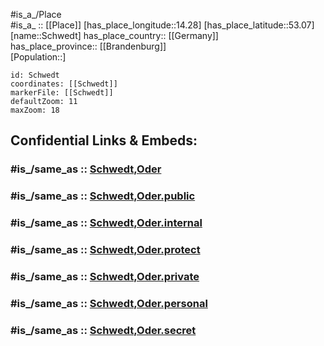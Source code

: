 ﻿---
confidential: public
isDeleted: false
location:
- 53.07
- 14.28
mapmarker: city
mapzoom:
- 7
- 12
SpocWebEntityId: 34104
tags:
- geo/City
type: City
---

#is_a_/Place  
#is_a_ :: [[Place]] 
[has_place_longitude::14.28] 
[has_place_latitude::53.07] 
[name::Schwedt] 
has_place_country:: [[Germany]]  
has_place_province:: [[Brandenburg]]  
[Population::] 



```leaflet
id: Schwedt
coordinates: [[Schwedt]] 
markerFile: [[Schwedt]] 
defaultZoom: 11 
maxZoom: 18
```


## Confidential Links & Embeds: 

### #is_/same_as :: [Schwedt,Oder](/_Standards/Earth/Continent/Europe/Europe~Central/Germany/Germany~East/Brandenburg/counties~Brandenburg/Uckermark/cities~Uckermark/Schwedt,Oder.md) 

### #is_/same_as :: [Schwedt,Oder.public](/_public/Earth/Continent/Europe/Europe~Central/Germany/Germany~East/Brandenburg/counties~Brandenburg/Uckermark/cities~Uckermark/Schwedt,Oder.public.md) 

### #is_/same_as :: [Schwedt,Oder.internal](/_internal/Earth/Continent/Europe/Europe~Central/Germany/Germany~East/Brandenburg/counties~Brandenburg/Uckermark/cities~Uckermark/Schwedt,Oder.internal.md) 

### #is_/same_as :: [Schwedt,Oder.protect](/_protect/Earth/Continent/Europe/Europe~Central/Germany/Germany~East/Brandenburg/counties~Brandenburg/Uckermark/cities~Uckermark/Schwedt,Oder.protect.md) 

### #is_/same_as :: [Schwedt,Oder.private](/_private/Earth/Continent/Europe/Europe~Central/Germany/Germany~East/Brandenburg/counties~Brandenburg/Uckermark/cities~Uckermark/Schwedt,Oder.private.md) 

### #is_/same_as :: [Schwedt,Oder.personal](/_personal/Earth/Continent/Europe/Europe~Central/Germany/Germany~East/Brandenburg/counties~Brandenburg/Uckermark/cities~Uckermark/Schwedt,Oder.personal.md) 

### #is_/same_as :: [Schwedt,Oder.secret](/_secret/Earth/Continent/Europe/Europe~Central/Germany/Germany~East/Brandenburg/counties~Brandenburg/Uckermark/cities~Uckermark/Schwedt,Oder.secret.md)

